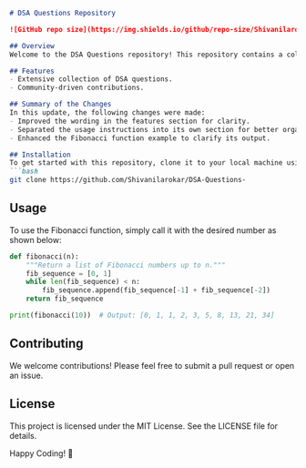 ```markdown
# DSA Questions Repository

![GitHub repo size](https://img.shields.io/github/repo-size/Shivanilarokar/DSA-Questions-) ![GitHub contributors](https://img.shields.io/github/contributors/Shivanilarokar/DSA-Questions-) ![GitHub issues](https://img.shields.io/github/issues/Shivanilarokar/DSA-Questions-)

## Overview
Welcome to the DSA Questions repository! This repository contains a collection of data structures and algorithms questions designed to help you practice and enhance your coding skills.

## Features
- Extensive collection of DSA questions.
- Community-driven contributions.

## Summary of the Changes
In this update, the following changes were made:
- Improved the wording in the features section for clarity.
- Separated the usage instructions into its own section for better organization.
- Enhanced the Fibonacci function example to clarify its output.

## Installation
To get started with this repository, clone it to your local machine using the following command:
```bash
git clone https://github.com/Shivanilarokar/DSA-Questions-
```

## Usage
To use the Fibonacci function, simply call it with the desired number as shown below:

```python
def fibonacci(n):
    """Return a list of Fibonacci numbers up to n."""
    fib_sequence = [0, 1]
    while len(fib_sequence) < n:
        fib_sequence.append(fib_sequence[-1] + fib_sequence[-2])
    return fib_sequence

print(fibonacci(10))  # Output: [0, 1, 1, 2, 3, 5, 8, 13, 21, 34]
```

## Contributing
We welcome contributions! Please feel free to submit a pull request or open an issue.

## License
This project is licensed under the MIT License. See the LICENSE file for details.

Happy Coding! 🚀
```